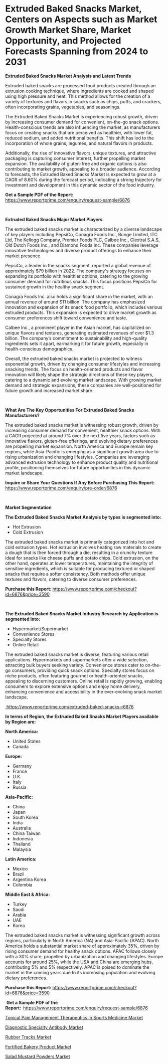 <p><h1>Extruded Baked Snacks Market, Centers on Aspects such as Market Growth Market Share, Market Opportunity, and Projected Forecasts Spanning from 2024 to 2031</h1></p><p><strong>Extruded Baked Snacks Market Analysis and Latest Trends</strong></p>
<p><p>Extruded baked snacks are processed food products created through an extrusion cooking technique, where ingredients are cooked and shaped using high pressure and heat. This method allows for the creation of a variety of textures and flavors in snacks such as chips, puffs, and crackers, often incorporating grains, vegetables, and seasonings.</p><p>The Extruded Baked Snacks Market is experiencing robust growth, driven by increasing consumer demand for convenient, on-the-go snack options. Health-conscious trends are also influencing the market, as manufacturers focus on creating snacks that are perceived as healthier, with lower fat, reduced sodium, and added nutritional benefits. This shift has led to the incorporation of whole grains, legumes, and natural flavors in products.</p><p>Additionally, the rise of innovative flavors, unique textures, and attractive packaging is capturing consumer interest, further propelling market expansion. The availability of gluten-free and organic options is also contributing to market growth, appealing to a broader audience. According to forecasts, the Extruded Baked Snacks Market is expected to grow at a CAGR of 8.60% during the forecast period, indicating a strong trajectory for investment and development in this dynamic sector of the food industry.</p></p>
<p><strong>Get a Sample PDF of the Report:&nbsp;</strong> <a href="https://www.reportprime.com/enquiry/request-sample/6876?utm_campaign=62&utm_medium=2&utm_source=Github&utm_content=ia&utm_term=25112024&utm_id=extruded-baked-snacks">https://www.reportprime.com/enquiry/request-sample/6876</a></p>
<p>&nbsp;</p>
<p><strong>Extruded Baked Snacks Major Market Players</strong></p>
<p><p>The extruded baked snacks market is characterized by a diverse landscape of key players including PepsiCo, Conagra Foods Inc., Bunge Limited, ITC Ltd, The Kellogg Company, Premier Foods PLC, Calbee Inc., Clextral S.A.S, Old Dutch Foods Inc., and Diamond Foods Inc. These companies leverage innovative technologies and diverse product offerings to enhance their market presence.</p><p>PepsiCo, a leader in the snacks segment, reported a global revenue of approximately $79 billion in 2022. The company's strategy focuses on expanding its portfolio with healthier options, catering to the growing consumer demand for nutritious snacks. This focus positions PepsiCo for sustained growth in the healthy snack segment.</p><p>Conagra Foods Inc. also holds a significant share in the market, with an annual revenue of around $11 billion. The company has emphasized innovation and expansion of its snack food portfolio, which includes various extruded products. This expansion is expected to drive market growth as consumer preferences shift toward convenience and taste.</p><p>Calbee Inc., a prominent player in the Asian market, has capitalized on unique flavors and textures, generating estimated revenues of over $1.3 billion. The company’s commitment to sustainability and high-quality ingredients sets it apart, earmarking it for future growth, especially in health-conscious demographics.</p><p>Overall, the extruded baked snacks market is projected to witness exponential growth, driven by changing consumer lifestyles and increasing snacking trends. The focus on health-oriented products and flavor innovation will likely shape the strategic directions of these key players, catering to a dynamic and evolving market landscape. With growing market demand and strategic expansions, these companies are well-positioned for future growth and increased market share.</p></p>
<p>&nbsp;</p>
<p><strong>What Are The Key Opportunities For Extruded Baked Snacks Manufacturers?</strong></p>
<p><p>The extruded baked snacks market is witnessing robust growth, driven by increasing consumer demand for convenient, healthier snack options. With a CAGR projected at around 7% over the next five years, factors such as innovative flavors, gluten-free offerings, and evolving dietary preferences are propelling market expansion. North America and Europe remain key regions, while Asia-Pacific is emerging as a significant growth area due to rising urbanization and changing lifestyles. Companies are leveraging advanced extrusion technology to enhance product quality and nutritional profile, positioning themselves for future opportunities in this dynamic market landscape.</p></p>
<p><strong>Inquire or Share Your Questions If Any Before Purchasing This Report:</strong> <a href="https://www.reportprime.com/enquiry/pre-order/6876?utm_campaign=62&utm_medium=2&utm_source=Github&utm_content=ia&utm_term=25112024&utm_id=extruded-baked-snacks">https://www.reportprime.com/enquiry/pre-order/6876</a></p>
<p>&nbsp;</p>
<p><strong>Market Segmentation</strong></p>
<p><strong>The Extruded Baked Snacks Market Analysis by types is segmented into:</strong></p>
<p><ul><li>Hot Extrusion</li><li>Cold Extrusion</li></ul></p>
<p><p>The extruded baked snacks market is primarily categorized into hot and cold extrusion types. Hot extrusion involves heating raw materials to create a dough that is then forced through a die, resulting in a crunchy texture ideal for snacks like cheese puffs and potato chips. Cold extrusion, on the other hand, operates at lower temperatures, maintaining the integrity of sensitive ingredients, which is suitable for producing textured or shaped snacks that require a softer consistency. Both methods offer unique textures and flavors, catering to diverse consumer preferences.</p></p>
<p><strong>Purchase this Report:&nbsp;</strong><a href="https://www.reportprime.com/checkout?id=6876&price=3590&utm_campaign=62&utm_medium=2&utm_source=Github&utm_content=ia&utm_term=25112024&utm_id=extruded-baked-snacks">https://www.reportprime.com/checkout?id=6876&price=3590</a></p>
<p>&nbsp;</p>
<p><strong>The Extruded Baked Snacks Market Industry Research by Application is segmented into:</strong></p>
<p><ul><li>Hypermarket/Supermarket</li><li>Convenience Stores</li><li>Specialty Stores</li><li>Online Retail</li></ul></p>
<p><p>The extruded baked snacks market is diverse, featuring various retail applications. Hypermarkets and supermarkets offer a wide selection, attracting bulk buyers seeking variety. Convenience stores cater to on-the-go consumers, providing quick snack options. Specialty stores focus on niche products, often featuring gourmet or health-oriented snacks, appealing to discerning customers. Online retail is rapidly growing, enabling consumers to explore extensive options and enjoy home delivery, enhancing convenience and accessibility in the ever-evolving snack market landscape.</p></p>
<p><a href="https://www.reportprime.com/extruded-baked-snacks-r6876?utm_campaign=62&utm_medium=2&utm_source=Github&utm_content=ia&utm_term=25112024&utm_id=extruded-baked-snacks">&nbsp;https://www.reportprime.com/extruded-baked-snacks-r6876</a></p>
<p><strong>In terms of Region, the Extruded Baked Snacks Market Players available by Region are:</strong></p>
<p>
    <p> <strong> North America: </strong>
        <ul>
            <li>United States</li>
            <li>Canada</li>
        </ul>
        </p> 
    <p> <strong> Europe: </strong>
        <ul>
            <li>Germany</li>
            <li>France</li>
            <li>U.K.</li>
            <li>Italy</li>
            <li>Russia</li>
        </ul>
        </p> 
    <p> <strong> Asia-Pacific: </strong>
        <ul>
            <li>China</li>
            <li>Japan</li>
            <li>South Korea</li>
            <li>India</li>
            <li>Australia</li>
            <li>China Taiwan</li>
            <li>Indonesia</li>
            <li>Thailand</li>
            <li>Malaysia</li>
        </ul>
        </p> 
    <p> <strong> Latin America: </strong>
        <ul>
            <li>Mexico</li>
            <li>Brazil</li>
            <li>Argentina Korea</li>
            <li>Colombia</li>
        </ul>
        </p> 
    <p> <strong> Middle East & Africa: </strong>
        <ul>
            <li>Turkey</li>
            <li>Saudi</li>
            <li>Arabia</li>
            <li>UAE</li>
            <li>Korea</li>
        </ul>
    </p>
    </p>
<p><p>The extruded baked snacks market is witnessing significant growth across regions, particularly in North America (NA) and Asia-Pacific (APAC). North America holds a substantial market share of approximately 35%, driven by rising consumer demand for healthy snack options. APAC follows closely with a 30% share, propelled by urbanization and changing lifestyles. Europe accounts for around 25%, while the USA and China are emerging hubs, contributing 5% and 5% respectively. APAC is poised to dominate the market in the coming years due to its increasing population and evolving dietary preferences.</p></p>
<p><strong>Purchase this Report: </strong><a href="https://www.reportprime.com/checkout?id=6876&price=3590&utm_campaign=62&utm_medium=2&utm_source=Github&utm_content=ia&utm_term=25112024&utm_id=extruded-baked-snacks">https://www.reportprime.com/checkout?id=6876&price=3590</a></p>
<p>&nbsp;<strong>Get a Sample PDF of the Report:&nbsp;&nbsp;</strong><a href="https://www.reportprime.com/enquiry/request-sample/6876?utm_campaign=62&utm_medium=2&utm_source=Github&utm_content=ia&utm_term=25112024&utm_id=extruded-baked-snacks">https://www.reportprime.com/enquiry/request-sample/6876</a></p>
<p><strong></strong></p>
<p><p><a href="https://issuu.com/reportprime-2/docs/topical-pain-management-therapeutic_26931f504610a7?utm_campaign=62&utm_medium=2&utm_source=Github&utm_content=ia&utm_term=25112024&utm_id=extruded-baked-snacks">Topical Pain Management Therapeutics in Sports Medicine Market</a></p><p><a href="https://issuu.com/reportprime-2/docs/diagnostic-specialty-antibody-marke_0d8a1f92c0e135?utm_campaign=62&utm_medium=2&utm_source=Github&utm_content=ia&utm_term=25112024&utm_id=extruded-baked-snacks">Diagnostic Specialty Antibody Market</a></p><p><a href="https://www.linkedin.com/pulse/rubber-tracks-market-size-share-analysis-growth-trends-gvphe?utm_campaign=62&utm_medium=2&utm_source=Github&utm_content=ia&utm_term=25112024&utm_id=extruded-baked-snacks">Rubber Tracks Market</a></p><p><a href="https://github.com/WashimHussain441/Market-Research-Report-List-1/blob/main/fortified-bakery-product-market.md?utm_campaign=62&utm_medium=2&utm_source=Github&utm_content=ia&utm_term=25112024&utm_id=extruded-baked-snacks">Fortified Bakery Product Market</a></p><p><a href="https://github.com/SanjidaMahmud54/Market-Research-Report-List-1/blob/main/salad-mustard-powders-market.md?utm_campaign=62&utm_medium=2&utm_source=Github&utm_content=ia&utm_term=25112024&utm_id=extruded-baked-snacks">Salad Mustard Powders Market</a></p></p>